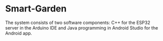 # Smart-Garden
The system consists of two software components: C++ for the ESP32 server in the Arduino IDE and Java programming in Android Studio for the Android app.
